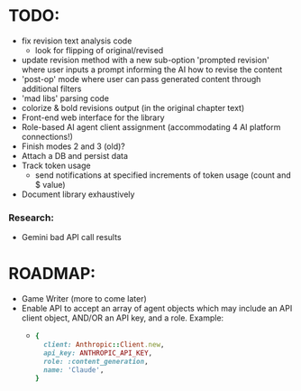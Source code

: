 # TODO:
- fix revision text analysis code
  - look for flipping of original/revised
- update revision method with a new sub-option 'prompted revision' where user inputs a prompt informing the AI how to revise the content
- 'post-op' mode where user can pass generated content through additional filters
- 'mad libs' parsing code
- colorize & bold revisions output (in the original chapter text)
- Front-end web interface for the library
- Role-based AI agent client assignment (accommodating 4 AI platform connections!)
- Finish modes 2 and 3 (old)?
- Attach a DB and persist data
- Track token usage
  - send notifications at specified increments of token usage (count and $ value)
- Document library exhaustively

### Research:
- Gemini bad API call results

# ROADMAP:
- Game Writer (more to come later)
- Enable API to accept an array of agent objects which may include an API client object, AND/OR an API key, and a role. Example:
  - ```ruby
    {
      client: Anthropic::Client.new,
      api_key: ANTHROPIC_API_KEY,
      role: :content_generation,
      name: 'Claude',
    }
    ```